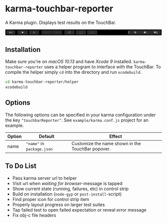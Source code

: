 # karma-touchbar-reporter

A Karma plugin. Displays test results on the TouchBar.

![Preview](preview.gif)

## Installation

Make sure you're on _macOS 10.13_ and have _Xcode 9_ installed. `karma-touchbar-reporter` uses a helper program to interface with the TouchBar. To compile the helper simply `cd` into the directory and run `xcodebuild`.

```bash
cd karma-touchbar-reporter/helper
xcodebuild
```

## Options

The following options can be specified in your karma configuration under the key `"touchbarReporter"`. See `example/karma.conf.js` project for an example.

Option | Default                    | Effect
------ | -------------------------- | -------------------------------------------------
name   | `"name"` in `package.json` | Customize the name shown in the TouchBar popover.

## To Do List
 * Pass karma server url to helper
 * Visit url when _waiting for browser_-message is tapped
 * Show current state (running, failures, etc) in control strip
 * Build on installation (`node-gyp` or `post-install`-script)
 * Find proper icon for control strip item
 * Properly layout progress on larger test suites
 * Tap failed test to open failed expectation or reveal error message
 * Fix obj-c file headers
